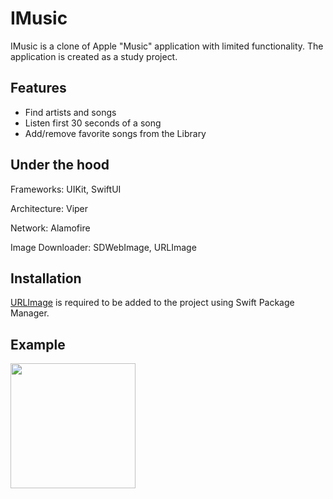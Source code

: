 # IMusic
IMusic is a clone of Apple "Music" application with limited functionality. 
The application is created as a study project.

## Features
- Find artists and songs
- Listen first 30 seconds of a song
- Add/remove favorite songs from the Library

## Under the hood
Frameworks: UIKit, SwiftUI 

Architecture: Viper

Network: Alamofire

Image Downloader: SDWebImage, URLImage

## Installation
[URLImage](https://github.com/dmytro-anokhin/url-image#using-swift-package-manager) is required to be added to the project using Swift Package Manager.
 
## Example

<img src="https://github.com/manvelov/IMusic/blob/master/IMusic_example.gif" width="200">
